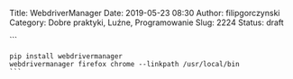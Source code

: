 Title: WebdriverManager
Date: 2019-05-23 08:30
Author: filipgorczynski
Category: Dobre praktyki, Luźne, Programowanie
Slug: 2224
Status: draft

\`\`\`

    pip install webdrivermanager
    webdrivermanager firefox chrome --linkpath /usr/local/bin
    ```
